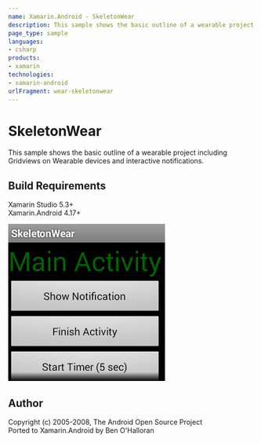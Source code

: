 ```yaml
---
name: Xamarin.Android - SkeletonWear
description: This sample shows the basic outline of a wearable project including Gridviews on Wearable devices and interactive notifications. Build Requirements...
page_type: sample
languages:
- csharp
products:
- xamarin
technologies:
- xamarin-android
urlFragment: wear-skeletonwear
---
```

# SkeletonWear
This sample shows the basic outline of a wearable project including Gridviews on Wearable devices and interactive notifications.

## Build Requirements
Xamarin Studio 5.3+  
Xamarin.Android 4.17+

![SkeletonWear application screenshot](Screenshots/launch.png "SkeletonWear application screenshot")

## Author
Copyright (c) 2005-2008, The Android Open Source Project  
Ported to Xamarin.Android by Ben O'Halloran
